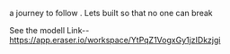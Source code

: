 a journey to follow . 
Lets built so that no one can break 


See the modell Link--https://app.eraser.io/workspace/YtPqZ1VogxGy1jzIDkzjgi 